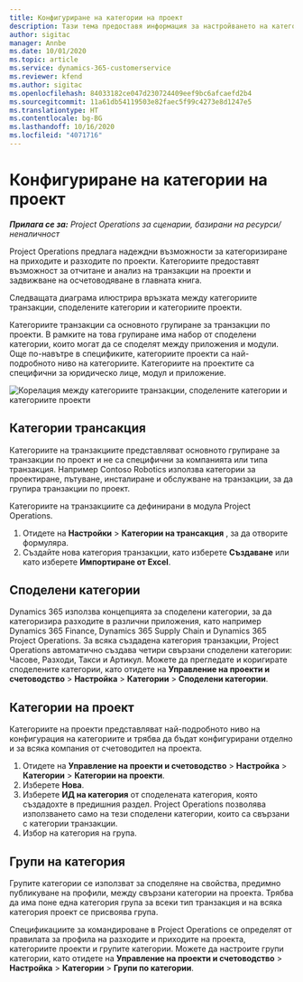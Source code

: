 ```yaml
---
title: Конфигуриране на категории на проект
description: Тази тема предоставя информация за настройването на категориите на проект.
author: sigitac
manager: Annbe
ms.date: 10/01/2020
ms.topic: article
ms.service: dynamics-365-customerservice
ms.reviewer: kfend
ms.author: sigitac
ms.openlocfilehash: 84033182ce047d230724409eef9bc6afcaefd2b4
ms.sourcegitcommit: 11a61db54119503e82faec5f99c4273e8d1247e5
ms.translationtype: HT
ms.contentlocale: bg-BG
ms.lasthandoff: 10/16/2020
ms.locfileid: "4071716"
---
```

# <a name="configure-project-categories"></a>Конфигуриране на категории на проект

_**Прилага се за:** Project Operations за сценарии, базирани на ресурси/неналичност_

Project Operations предлага надеждни възможности за категоризиране на приходите и разходите по проекти. Категориите предоставят възможност за отчитане и анализ на транзакции на проекти и задвижване на осчетоводяване в главната книга.

Следващата диаграма илюстрира връзката между категориите транзакции, споделените категории и категориите проекти. 

Категориите транзакции са основното групиране за транзакции по проекти. В рамките на това групиране има набор от споделени категории, които могат да се споделят между приложения и модули. Още по-навътре в спецификите, категориите проекти са най-подробното ниво на категориите. Категориите на проектите са специфични за юридическо лице, модул и приложение.

![Корелация между категориите транзакции, споделените категории и категориите проекти](media/project-categories.png)

## <a name="transaction-categories"></a>Категории трансакция

Категориите на транзакциите представляват основното групиране за транзакции по проект и не са специфични за компанията или типа транзакция. Например Contoso Robotics използва категории за проектиране, пътуване, инсталиране и обслужване на транзакции, за да групира транзакции по проект.

Категориите на транзакциите са дефинирани в модула Project Operations. 
1. Отидете на **Настройки** \> **Категории на трансакция** , за да отворите формуляра. 
2. Създайте нова категория транзакции, като изберете **Създаване** или като изберете **Импортиране от Excel**.

## <a name="shared-categories"></a>Споделени категории

Dynamics 365 използва концепцията за споделени категории, за да категоризира разходите в различни приложения, като например Dynamics 365 Finance, Dynamics 365 Supply Chain и Dynamics 365 Project Operations. За всяка създадена категория транзакции, Project Operations автоматично създава четири свързани споделени категории: Часове, Разходи, Такси и Артикул. Можете да прегледате и коригирате споделените категории, като отидете на **Управление на проекти и счетоводство** \> **Настройка** \> **Категории** \> **Споделени категории**.

## <a name="project-categories"></a>Категории на проект

Категориите на проекти представляват най-подробното ниво на конфигурация на категориите и трябва да бъдат конфигурирани отделно и за всяка компания от счетоводител на проекта.

1. Отидете на **Управление на проекти и счетоводство** \> **Настройка** \> **Категории** \> **Категории на проекти**.
2. Изберете **Нова**.
3. Изберете **ИД на категория** от споделената категория, която създадохте в предишния раздел. Project Operations позволява използването само на тези споделени категории, които са свързани с категории транзакции.
4. Избор на категория на група.

## <a name="category-groups"></a>Групи на категория

Групите категории се използват за споделяне на свойства, предимно публикуване на профили, между свързани категории на проекта. Трябва да има поне една категория група за всеки тип транзакция и на всяка категория проект се присвоява група.

Спецификациите за командироване в Project Operations се определят от правилата за профила на разходите и приходите на проекта, категориите проекти и групите категории. Можете да настроите групи категории, като отидете на **Управление на проекти и счетоводство** \> **Настройка** \> **Категории** \> **Групи по категории**.
